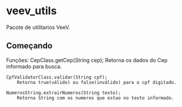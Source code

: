 # veev_utils

Pacote de utilitarios VeeV.

## Começando

Funções:
    CepClass.getCep(String cep);
        Retorna os dados do Cep informado para busca.
        
    CpfValidatorClass.validar(String cpf);
        Retorna true(válido) ou false(inválido) para o cpf digitado.

    NumerosString.extrairNumeros(String texto);
        Retorna String com os numeros que estao no texto informado.
    
